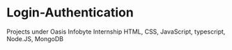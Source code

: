 # Login-Authentication
Projects under Oasis Infobyte Internship
HTML, CSS, JavaScript, typescript, Node.JS, MongoDB
